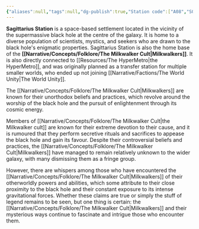 ```yaml
---
{"aliases":null,"tags":null,"dg-publish":true,"Station code":["A08","S03"],"permalink":"/narrative/locations/worlds/sagittarius-station/","dgPassFrontmatter":true}
---
```


**Sagittarius Station** is a space-based settlement located in the vicinity of the supermassive black hole at the centre of the galaxy. It is home to a diverse population of scientists, mystics, and seekers who are drawn to the black hole's enigmatic properties. Sagittarius Station is also the home base of the **[[Narrative/Concepts/Folklore/The Milkwalker Cult\|Milkwalkers]]**. It is also directly connected to [[Resources/The HyperMetro\|the HyperMetro]], and was originally planned as a transfer station for multiple smaller worlds, who ended up not joining [[Narrative/Factions/The World Unity\|The World Unity]]. 

The [[Narrative/Concepts/Folklore/The Milkwalker Cult\|Milkwalkers]] are known for their unorthodox beliefs and practices, which revolve around the worship of the black hole and the pursuit of enlightenment through its cosmic energy.

Members of [[Narrative/Concepts/Folklore/The Milkwalker Cult\|the Milkwalker cult]] are known for their extreme devotion to their cause, and it is rumoured that they perform secretive rituals and sacrifices to appease the black hole and gain its favour. Despite their controversial beliefs and practices, the [[Narrative/Concepts/Folklore/The Milkwalker Cult\|Milkwalkers]] have managed to remain relatively unknown to the wider galaxy, with many dismissing them as a fringe group.

However, there are whispers among those who have encountered the [[Narrative/Concepts/Folklore/The Milkwalker Cult\|Milkwalkers]] of their otherworldly powers and abilities, which some attribute to their close proximity to the black hole and their constant exposure to its intense gravitational forces. Whether these claims are true or simply the stuff of legend remains to be seen, but one thing is certain: the [[Narrative/Concepts/Folklore/The Milkwalker Cult\|Milkwalkers]] and their mysterious ways continue to fascinate and intrigue those who encounter them.